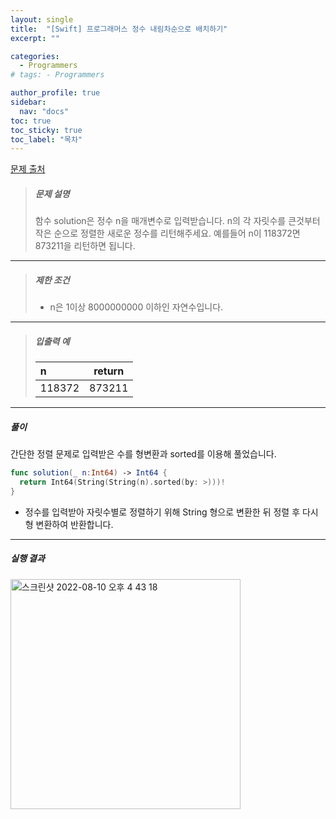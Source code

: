 ```yaml
---
layout: single
title:  "[Swift] 프로그래머스 정수 내림차순으로 배치하기"
excerpt: ""

categories:
  - Programmers
# tags: - Programmers

author_profile: true
sidebar:
  nav: "docs"
toc: true
toc_sticky: true
toc_label: "목차"
---
```

[문제 출처](https://school.programmers.co.kr/learn/courses/30/lessons/12933?language=swift)

>##### 문제 설명
>함수 solution은 정수 n을 매개변수로 입력받습니다. n의 각 자릿수를 큰것부터 작은 순으로 정렬한 새로운 정수를 리턴해주세요. 예를들어 n이 118372면 873211을 리턴하면 됩니다.

---

>##### 제한 조건
>- n은 1이상 8000000000 이하인 자연수입니다.

---

>##### 입출력 예
>
>|n|return|
>|:---|:---:|
>|118372|873211|

---

##### 풀이
간단한 정렬 문제로 입력받은 수를 형변환과 sorted를 이용해 풀었습니다.

```swift
func solution(_ n:Int64) -> Int64 {   
  return Int64(String(String(n).sorted(by: >)))!
}
```

- 정수를 입력받아 자릿수별로 정렬하기 위해 String 형으로 변환한 뒤 정렬 후 다시 형 변환하여 반환합니다.

---

##### 실행 결과
<img width="368" alt="스크린샷 2022-08-10 오후 4 43 18" src="https://user-images.githubusercontent.com/60169777/183844041-3d947255-df0f-4813-9209-4f65dacc9bf9.png">
